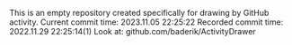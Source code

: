 This is an empty repository created specifically for drawing by GitHub activity.
Current commit time: 2023.11.05 22:25:22
Recorded commit time: 2022.11.29 22:25:14(1)
Look at: github.com/baderik/ActivityDrawer

